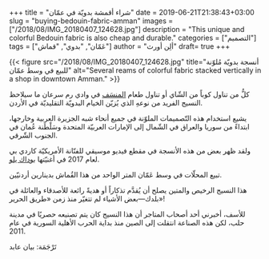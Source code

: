 +++
title = "شراء أقمشة بدويّة في عمّان"
date = 2019-06-21T21:38:43+03:00
slug = "buying-bedouin-fabric-amman"
images = ["/2018/08/IMG_20180407_124628.jpg"]
description = "This unique and colorful Bedouin fabric is also cheap and durable."
categories = ["التصميم"]
tags = ["عَمّان", "بدوي", "قماش"]
author = "ألِن أورث"
draft= true
+++

{{< figure src="/2018/08/IMG_20180407_124628.jpg" title="أنسجة بدويّة مُلوّنة للبيع في وسط عمّان" alt="Several reams of colorful fabric stacked vertically in a shop in downtown Amman." >}}


كلُّ من تناول كوباً من الشّاي أو تناول طعام [المنسَف](https://ar.wikipedia.org/wiki/%D9%85%D9%86%D8%B3%D9%81) في وادي رم سرعان ما سيلاحظ النسيج الفريد من نوعهِ الذي يُزيّن الخيام البدويّة التقليديّة في الأردن.

يشيع استخدام هذه التّصميمات الملوّنة في جميع أنحاء شبه الجزيرة العربية وخارجها، ابتداءً من سوريا والعراق في الشّمال إلى الإمارات العربيّة المتحدة وسَلْطَنة عُمان في الجنوب الشّرقي.

ولقد ظهر بعض من هذه الأنسجة في مقطع فيديو موسيقي للفنّانة الأمريكيّة كاردي بي لعام 2017 في أغنيّتها [بوداك يلو](https://www.youtube.com/watch?v=PEGccV-NOm8).

<!--more-->

تبيع المحلّات في وسط عَمّان المتر الواحد من هذا القُماش بدينارين أردنيّين.

هذا النسيج الرخيص والمتين يصلح أن يُقدَّم تذكاراً أو هديةً رائعة للأصدقاء والعائلة في بلدك—بعض الأشياء لم تتغيّر منذ زمن «طريق الحرير»!

للأسف، أخبرني أحد أصحاب المتاجر أن هذا النسيج كان يتم تصنيعه حصريًا في مدينة حلب، لكن هذه الصناعة انتقلت إلى الصين منذ بداية الحرب الأهلية السورية في عام 2011.

تَرْجَمَة: بيان عابد
